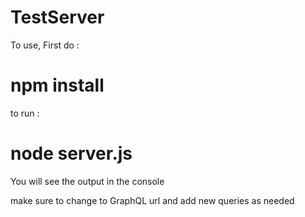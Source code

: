 # TestServer
To use, First do :
# npm install
to run : 
# node server.js

You will see the output in the console

make sure to change to GraphQL url and add new queries as needed




